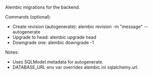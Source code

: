 Alembic migrations for the backend.

Commands (optional):
- Create revision (autogenerate): alembic revision -m "message" --autogenerate
- Upgrade to head: alembic upgrade head
- Downgrade one: alembic downgrade -1

Notes:
- Uses SQLModel.metadata for autogenerate.
- DATABASE_URL env var overrides alembic.ini sqlalchemy.url.
